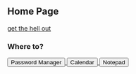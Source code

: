 
## Home Page

<a class="submit" href="http://127.0.0.1:4000/">get the hell out</a>

### Where to?

<html>
<a href="https://hsinaditam.github.io/Password_Man/PasswordManager.html">
  <input class ="submit" type="submit" value="Password Manager">
<a href="https://hsinaditam.github.io/Password_Man/">
  <input class ="submit" type="submit" value="Calendar">
<a href="https://hsinaditam.github.io/Password_Man/">
  <input class ="submit" type="submit" value="Notepad">
